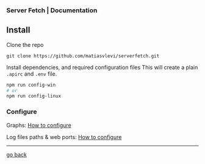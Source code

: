 ### Server Fetch | Documentation

## Install

Clone the repo

```
git clone https://github.com/matiasvlevi/serverfetch.git
```

Install dependencies, and required configuration files
This will create a plain `.apirc` and `.env` file.

```sh
npm run config-win 
# or
npm run config-linux
```

### Configure 

Graphs:
[How to configure](https://github.com/matiasvlevi/serverfetch/blob/main/docs/apirc.md)

Log files paths & web ports:
[How to configure](https://github.com/matiasvlevi/serverfetch/blob/main/docs/env.md)

---

[go back](https://github.com/matiasvlevi/serverfetch/)